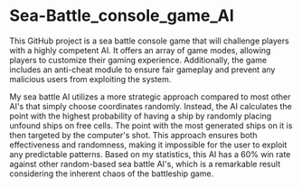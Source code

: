 # Sea-Battle_console_game_AI
This GitHub project is a sea battle console game that will challenge players with a highly competent AI. It offers an array of game modes, allowing players to customize their gaming experience. Additionally, the game includes an anti-cheat module to ensure fair gameplay and prevent any malicious users from exploiting the system.

My sea battle AI utilizes a more strategic approach compared to most other AI's that simply choose coordinates randomly. Instead, the AI calculates the point with the highest probability of having a ship by randomly placing unfound ships on free cells. The point with the most generated ships on it is then targeted by the computer's shot. This approach ensures both effectiveness and randomness, making it impossible for the user to exploit any predictable patterns. Based on my statistics, this AI has a 60% win rate against other random-based sea battle AI's, which is a remarkable result considering the inherent chaos of the battleship game.
